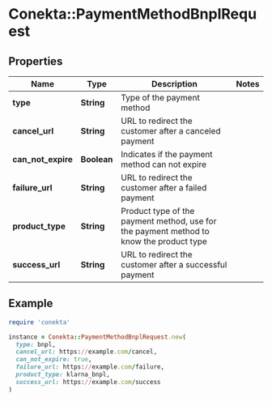 # Conekta::PaymentMethodBnplRequest

## Properties

| Name | Type | Description | Notes |
| ---- | ---- | ----------- | ----- |
| **type** | **String** | Type of the payment method |  |
| **cancel_url** | **String** | URL to redirect the customer after a canceled payment |  |
| **can_not_expire** | **Boolean** | Indicates if the payment method can not expire |  |
| **failure_url** | **String** | URL to redirect the customer after a failed payment |  |
| **product_type** | **String** | Product type of the payment method, use for the payment method to know the product type |  |
| **success_url** | **String** | URL to redirect the customer after a successful payment |  |

## Example

```ruby
require 'conekta'

instance = Conekta::PaymentMethodBnplRequest.new(
  type: bnpl,
  cancel_url: https://example.com/cancel,
  can_not_expire: true,
  failure_url: https://example.com/failure,
  product_type: klarna_bnpl,
  success_url: https://example.com/success
)
```

